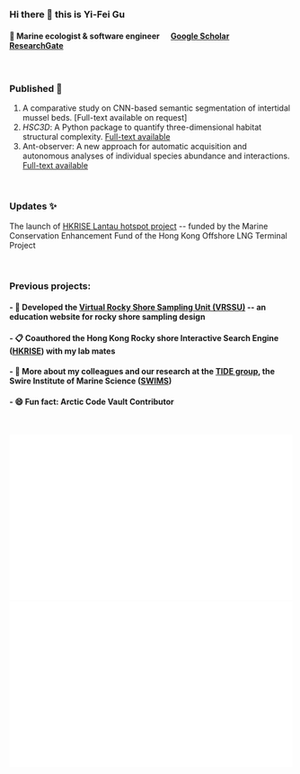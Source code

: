 
### Hi there 👋 this is Yi-Fei Gu

#### 🐚 Marine ecologist & software engineer &nbsp;&nbsp;&nbsp;&nbsp; [Google Scholar](https://scholar.google.com/citations?user=LhIfgRYAAAAJ&hl=en) &nbsp;&nbsp;&nbsp;&nbsp; [ResearchGate](https://www.researchgate.net/profile/Yi-Fei-Gu)

<br>

### Published 📑
1. A comparative study on CNN-based semantic segmentation of intertidal mussel beds. [Full-text available on request]
2. <i>HSC3D</i>: A Python package to quantify three-dimensional habitat structural complexity. [Full-text available](https://besjournals.onlinelibrary.wiley.com/doi/10.1111/2041-210X.14305)
3. Ant-observer: A new approach for automatic acquisition and autonomous analyses of individual species abundance and interactions. [Full-text available](https://www.sciencedirect.com/science/article/pii/S1574954124002942)


<br>

### Updates ✨
The launch of [HKRISE Lantau hotspot project](https://hkrise-lantau.vercel.app/#/) -- funded by the Marine Conservation Enhancement Fund of the Hong Kong Offshore LNG Terminal Project


<br>

### Previous projects: 
#### - 🔭 Developed the [Virtual Rocky Shore Sampling Unit (VRSSU)](https://vrssu.vercel.app/#/) -- an education website for rocky shore sampling design
#### - 📋 Coauthored the Hong Kong Rocky shore Interactive Search Engine ([HKRISE](https://hkrise.vercel.app/#/)) with my lab mates
#### - 👯 More about my colleagues and our research at the [TIDE group](https://www.tidehku.com/), the Swire Institute of Marine Science ([SWIMS](https://www.swims.hku.hk/))
#### - 😄 Fun fact: Arctic Code Vault Contributor

<br />

<!--
![Top Langs](https://github-readme-stats.vercel.app/api/top-langs/?username=Vicellken&layout=compact&count_private=true) -->

![](https://github.com/Vicellken/github-stats/blob/master/generated/overview.svg)
![](https://github.com/Vicellken/github-stats/blob/master/generated/languages.svg)



<!--
**Vicellken/Vicellken** is a ✨ _special_ ✨ repository because its `README.md` (this file) appears on your GitHub profile.

Here are some ideas to get you started:

- 🔭 I’m currently working on ...
- 🌱 I’m currently learning ...
- 👯 I’m looking to collaborate on ...
- 🤔 I’m looking for help with ...
- 💬 Ask me about ...
- 📫 How to reach me: ...
- 😄 Pronouns: ...
- ⚡ Fun fact: ...
-->
